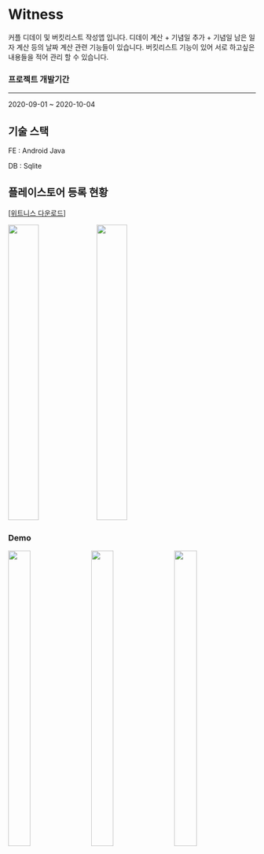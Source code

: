 # Witness

커플 디데이 및 버킷리스트 작성앱 입니다.
디데이 계산 + 기념일 추가 + 기념일 남은 일자 계산 등의 날짜 계산 관련 기능들이 있습니다.
버킷리스트 기능이 있어 서로 하고싶은 내용들을 적어 관리 할 수 있습니다.

### 프로젝트 개발기간
***
2020-09-01 ~ 2020-10-04  


## 기술 스택

FE : Android Java

DB : Sqlite


## 플레이스토어 등록 현황
[[위트니스 다운로드](https://play.google.com/store/apps/details?id=com.ParkSeryu.munanmunan&hl=ko)]

<img width="35%" height="600px" src="https://github.com/ParkSeryu/Witness/assets/64573353/e90ff767-a7bf-4a52-976d-0bff0a4f40de"/>
<img width="35%" height="600px" src="https://github.com/ParkSeryu/Witness/assets/64573353/d2b2988e-cc7d-47ce-8719-0bd022b88d71"/>


### Demo
<img width="30%" height="600px" src="https://github.com/ParkSeryu/Witness/assets/64573353/202c40d2-5fab-4e14-ab38-cecfad82603f"/>　
<img width="30%" height="600px" src="https://github.com/ParkSeryu/Witness/assets/64573353/909d67fd-7036-48e6-a3cd-e9df947dfdc8"/>　
<img width="30%" height="600px" src="https://github.com/ParkSeryu/Witness/assets/64573353/0cfed351-6b17-4689-9cc8-f04d3ee05a91"/>
